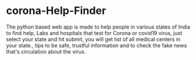 # corona-Help-Finder
The python based web app is made to help people in various states of India to find help, Labs and hospitals that test for Corona or covid19 virus, just select your state and hit submit, you will get list of all medical centers in your state., tips to be safe, trustful information and to check the fake news that's circulation about the virus.
